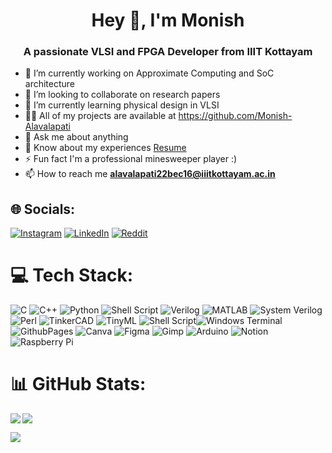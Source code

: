 <h1 align="center">Hey 👋, I'm Monish</h1>
<h3 align="center">A passionate VLSI and FPGA Developer from IIIT Kottayam</h3>

- 🔭 I’m currently working on Approximate Computing and SoC architecture
- 👯 I’m looking to collaborate on research papers
- 🌱 I’m currently learning physical design in VLSI
- 👨‍💻 All of my projects are available at https://github.com/Monish-Alavalapati
- 💬 Ask me about anything
- 📄 Know about my experiences [Resume](https://drive.google.com/file/d/1uaRRT1JIIcv--yr1PEAX5czZK5wnrBF1/view?usp=sharing)
- ⚡ Fun fact I'm a professional minesweeper player :)
- 📫 How to reach me **alavalapati22bec16@iiitkottayam.ac.in**
## 🌐 Socials:
[![Instagram](https://img.shields.io/badge/Instagram-%23E4405F.svg?logo=Instagram&logoColor=white)](https://instagram.com/monish_642) [![LinkedIn](https://img.shields.io/badge/LinkedIn-%230077B5.svg?logo=linkedin&logoColor=white)](https://linkedin.com/in/monishalavalapati) [![Reddit](https://img.shields.io/badge/Reddit-%23FF4500.svg?logo=Reddit&logoColor=white)](https://reddit.com/user/remissvampire) 

# 💻 Tech Stack:
![C](https://img.shields.io/badge/c-%2300599C.svg?style=flat&logo=c&logoColor=white) ![C++](https://img.shields.io/badge/c++-%2300599C.svg?style=flat&logo=c%2B%2B&logoColor=white) ![Python](https://img.shields.io/badge/python-3670A0?style=flat&logo=python&logoColor=ffdd54) ![Shell Script](https://img.shields.io/badge/shell_script-%23121011.svg?style=flat&logo=gnu-bash&logoColor=white) ![Verilog](https://img.shields.io/badge/Verilog-black?style=flat&logo=v&logoColor=%235D87BF) ![MATLAB](https://img.shields.io/badge/MATLAB-black?style=flat&logo=Monster&logoColor=%236D4C9F) ![System Verilog](https://img.shields.io/badge/System_Verilog-black?style=flat&logo=v&logoColor=%23019733) ![Perl](https://img.shields.io/badge/Perl-grey?style=flat&logo=perl&logoColor=red) ![TinkerCAD](https://img.shields.io/badge/TinkerCAD-black?style=flat&logo=tinkercad&logoColor=white) ![TinyML](https://img.shields.io/badge/Edge_Impulse-black?style=flat&logo=edge%20impulse&logoColor=%233B47C2
) ![Shell Script](https://img.shields.io/badge/shell_script-%23121011.svg?style=flat&logo=gnu-bash&logoColor=white)![Windows Terminal](https://img.shields.io/badge/Windows%20Terminal-%234D4D4D.svg?style=flat&logo=windows-terminal&logoColor=white) ![GithubPages](https://img.shields.io/badge/github%20pages-121013?style=flat&logo=github&logoColor=white) ![Canva](https://img.shields.io/badge/Canva-%2300C4CC.svg?style=flat&logo=Canva&logoColor=white) ![Figma](https://img.shields.io/badge/figma-%23F24E1E.svg?style=flat&logo=figma&logoColor=white) ![Gimp](https://img.shields.io/badge/Gimp-657D8B?style=flat&logo=gimp&logoColor=FFFFFF) ![Arduino](https://img.shields.io/badge/-Arduino-00979D?style=flat&logo=Arduino&logoColor=white) ![Notion](https://img.shields.io/badge/Notion-%23000000.svg?style=flat&logo=notion&logoColor=white) ![Raspberry Pi](https://img.shields.io/badge/-RaspberryPi-C51A4A?style=flat&logo=Raspberry-Pi)
# 📊 GitHub Stats:
<p><img align="left"  src="https://github-readme-stats.vercel.app/api?username=Monish-Alavalapati&theme=dark&hide_border=false&include_all_commits=false&count_private=true"/></p>
<p><img align="center"  src="https://github-readme-streak-stats.herokuapp.com/?user=Monish-Alavalapati&theme=dark&hide_border=false"/></p>
<p><img align="center"  src="https://github-readme-stats.vercel.app/api/top-langs/?username=Monish-Alavalapati&theme=dark&hide_border=false&include_all_commits=false&count_private=true&layout=compact"/></p>

